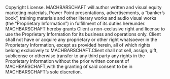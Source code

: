 Copyright License. MACHBARSCHAFT will author written and visual equity marketing materials, Power Point presentations, advertisements, a “banker’s book”, training materials and other literary works and audio visual works (the “Proprietary Information”) in fulfillment of its duties hereunder. MACHBARSCHAFT hereby grants Client a non-exclusive right and license to use the Proprietary Information for its business and operations only. Client shall not have or acquire any proprietary or other right whatsoever in the Proprietary Information, except as provided herein, all of which rights belong exclusively to MACHBARSCHAFT.Client shall not sell, assign, gift, sublicense or otherwise transfer to any third party any rights in the Proprietary Information without the prior written consent of MACHBARSCHAFT,with the granting of said consent to be in MACHBARSCHAFT’s sole discretion.